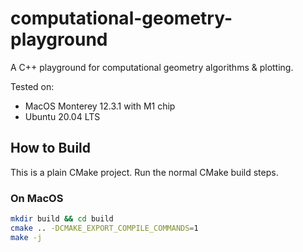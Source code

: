 # computational-geometry-playground
A C++ playground for computational geometry algorithms &amp; plotting.

Tested on:
* MacOS Monterey 12.3.1 with M1 chip
* Ubuntu 20.04 LTS

## How to Build
This is a plain CMake project. Run the normal CMake build steps.

### On MacOS
```bash
mkdir build && cd build
cmake .. -DCMAKE_EXPORT_COMPILE_COMMANDS=1
make -j
```

